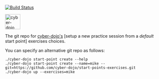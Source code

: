 [![Build Status](https://travis-ci.org/cyber-dojo/start-points-exercises.svg?branch=master)](https://travis-ci.org/cyber-dojo/start-points-exercises)

<img src="https://raw.githubusercontent.com/cyber-dojo/web/master/public/images/home_page_logo.png" alt="cyber-dojo yin/yang logo" width="50px" height="50px"/>

The git repo for [cyber-dojo's](https://github.com/cyber-dojo/web)
[setup a new practice session from a <em>default</em> start point] exercises choices.

You can specify an alternative git repo as follows:

```
./cyber-dojo start-point create --help
./cyber-dojo start-point create --name=mike --git=https://github.com/cyber-dojo/start-points-exercises.git
./cyber-dojo up --exercises=mike
```